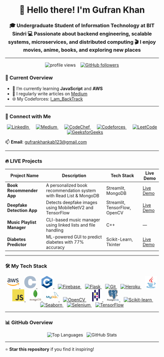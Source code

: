 <h1 align="center">👋 Hello there! I'm Gufran Khan</h1>

<h3 align="center">
🎓 Undergraduate Student of Information Technology at BIT Sindri  
💻 Passionate about backend engineering, scalable systems, microservices, and distributed computing  
🎬 I enjoy movies, anime, books, and exploring new places
</h3>



---


<p align="center">
  <img src="https://komarev.com/ghpvc/?username=igufrankhan&label=Profile%20views&color=0e75b6&style=flat" alt="profile views" />
  &nbsp;&nbsp;
  <a href="https://github.com/gufrankhan?tab=followers" target="_blank">
    <img src="https://img.shields.io/github/followers/gufrankhan?label=Follow&style=social" alt="GitHub followers" />
  </a>
</p>

### 🚀 Current Overview

- 🌱 I’m currently learning **JavaScript** and **AWS**
- 📝 I regularly write articles on [Medium](https://medium.com/@gufrankhankab123)
- 🌐 My Codeforces: [I_am_BackTrack](https://codeforces.com/profile/I_am_BackTrack)

---

### 🤝 Connect with Me

<p align="center">
  <a href="https://www.linkedin.com/in/gufran-khan-1ba346292/" target="_blank">
    <img src="https://cdn.jsdelivr.net/npm/simple-icons@v5/icons/linkedin.svg" alt="LinkedIn" height="30" width="40"/>
  </a>&nbsp;&nbsp;&nbsp;&nbsp;

  <a href="https://medium.com/@gufrankhankab123" target="_blank">
    <img src="https://cdn.jsdelivr.net/npm/simple-icons@v5/icons/medium.svg" alt="Medium" height="30" width="40"/>
  </a>&nbsp;&nbsp;&nbsp;&nbsp;

  <a href="https://www.codechef.com/users/codewithgufran" target="_blank">
    <img src="https://cdn.jsdelivr.net/npm/simple-icons@v5/icons/codechef.svg" alt="CodeChef" height="30" width="40"/>
  </a>&nbsp;&nbsp;&nbsp;&nbsp;

  <a href="https://codeforces.com/profile/i_am_backtrack" target="_blank">
    <img src="https://cdn.jsdelivr.net/npm/simple-icons@v5/icons/codeforces.svg" alt="Codeforces" height="30" width="40"/>
  </a>&nbsp;&nbsp;&nbsp;&nbsp;

  <a href="https://leetcode.com/u/gufrankhan/" target="_blank">
    <img src="https://cdn.jsdelivr.net/npm/simple-icons@v5/icons/leetcode.svg" alt="LeetCode" height="30" width="40"/>
  </a>&nbsp;&nbsp;&nbsp;&nbsp;

  <a href="https://www.geeksforgeeks.org/user/kakababawa0p92/" target="_blank">
    <img src="https://cdn.jsdelivr.net/npm/simple-icons@v5/icons/geeksforgeeks.svg" alt="GeeksforGeeks" height="30" width="40"/>
  </a>
</p>

📫 **Email**: gufrankhankab123@gmail.com

---

### 🔥 LIVE Projects

| Project Name | Description | Tech Stack | Live Demo |
|--------------|-------------|------------|-----------|
| **Book Recommender App** | A personalized book recommendation system with Read List & MongoDB | Streamlit, MongoDB | [Live Demo](https://your-streamlit-link.com) |
| **Deepfake Detection App** | Detects deepfake images using MobileNetV2 and TensorFlow | Streamlit, TensorFlow, OpenCV | [Live Demo](https://your-deepfake-link.com) |
| **Music Playlist Manager** | CLI-based music manager using linked lists and file handling | C++ | — |
| **Diabetes Predictor** | ML-powered GUI to predict diabetes with 77% accuracy | Scikit-Learn, Tkinter | [Live Demo](https://your-diabetes-link.com) |

---

### 🛠️ My Tech Stack

<p align="center">
  <a href="https://aws.amazon.com" target="_blank">
    <img src="https://raw.githubusercontent.com/devicons/devicon/master/icons/amazonwebservices/amazonwebservices-original-wordmark.svg" alt="AWS" width="40" height="40"/>
  </a>&nbsp;&nbsp;

  <a href="https://www.cprogramming.com/" target="_blank">
    <img src="https://raw.githubusercontent.com/devicons/devicon/master/icons/c/c-original.svg" alt="C" width="40" height="40"/>
  </a>&nbsp;&nbsp;

  <a href="https://www.w3schools.com/cpp/" target="_blank">
    <img src="https://raw.githubusercontent.com/devicons/devicon/master/icons/cplusplus/cplusplus-original.svg" alt="C++" width="40" height="40"/>
  </a>&nbsp;&nbsp;

  <a href="https://firebase.google.com/" target="_blank">
    <img src="https://www.vectorlogo.zone/logos/firebase/firebase-icon.svg" alt="Firebase" width="40" height="40"/>
  </a>&nbsp;&nbsp;

  <a href="https://flask.palletsprojects.com/" target="_blank">
    <img src="https://www.vectorlogo.zone/logos/palletsprojects_flask/palletsprojects_flask-icon.svg" alt="Flask" width="40" height="40"/>
  </a>&nbsp;&nbsp;

  <a href="https://git-scm.com/" target="_blank">
    <img src="https://www.vectorlogo.zone/logos/git-scm/git-scm-icon.svg" alt="Git" width="40" height="40"/>
  </a>&nbsp;&nbsp;

  <a href="https://heroku.com" target="_blank">
    <img src="https://www.vectorlogo.zone/logos/heroku/heroku-icon.svg" alt="Heroku" width="40" height="40"/>
  </a>&nbsp;&nbsp;

  <a href="https://www.java.com" target="_blank">
    <img src="https://raw.githubusercontent.com/devicons/devicon/master/icons/java/java-original.svg" alt="Java" width="40" height="40"/>
  </a>&nbsp;&nbsp;

  <a href="https://developer.mozilla.org/en-US/docs/Web/JavaScript" target="_blank">
    <img src="https://raw.githubusercontent.com/devicons/devicon/master/icons/javascript/javascript-original.svg" alt="JavaScript" width="40" height="40"/>
  </a>&nbsp;&nbsp;

  <a href="https://www.mongodb.com/" target="_blank">
    <img src="https://raw.githubusercontent.com/devicons/devicon/master/icons/mongodb/mongodb-original-wordmark.svg" alt="MongoDB" width="40" height="40"/>
  </a>&nbsp;&nbsp;

  <a href="https://www.mysql.com/" target="_blank">
    <img src="https://raw.githubusercontent.com/devicons/devicon/master/icons/mysql/mysql-original-wordmark.svg" alt="MySQL" width="40" height="40"/>
  </a>&nbsp;&nbsp;

  <a href="https://opencv.org/" target="_blank">
    <img src="https://www.vectorlogo.zone/logos/opencv/opencv-icon.svg" alt="OpenCV" width="40" height="40"/>
  </a>&nbsp;&nbsp;

  <a href="https://pandas.pydata.org/" target="_blank">
    <img src="https://raw.githubusercontent.com/devicons/devicon/master/icons/pandas/pandas-original.svg" alt="Pandas" width="40" height="40"/>
  </a>&nbsp;&nbsp;

  <a href="https://www.postgresql.org" target="_blank">
    <img src="https://raw.githubusercontent.com/devicons/devicon/master/icons/postgresql/postgresql-original-wordmark.svg" alt="PostgreSQL" width="40" height="40"/>
  </a>&nbsp;&nbsp;

  <a href="https://scikit-learn.org/" target="_blank">
    <img src="https://upload.wikimedia.org/wikipedia/commons/0/05/Scikit_learn_logo_small.svg" alt="Scikit-learn" width="40" height="40"/>
  </a>&nbsp;&nbsp;

  <a href="https://seaborn.pydata.org/" target="_blank">
    <img src="https://seaborn.pydata.org/_images/logo-mark-lightbg.svg" alt="Seaborn" width="40" height="40"/>
  </a>&nbsp;&nbsp;

  <a href="https://www.selenium.dev" target="_blank">
    <img src="https://raw.githubusercontent.com/detain/svg-logos/780f25886640cef088af994181646db2f6b1a3f8/svg/selenium-logo.svg" alt="Selenium" width="40" height="40"/>
  </a>&nbsp;&nbsp;

  <a href="https://www.tensorflow.org" target="_blank">
    <img src="https://www.vectorlogo.zone/logos/tensorflow/tensorflow-icon.svg" alt="TensorFlow" width="40" height="40"/>
  </a>
</p>

---

### 📊 GitHub Overview

<p align="center">
  <img src="https://github-readme-stats.vercel.app/api/top-langs?username=igufrankhan&show_icons=true&locale=en&layout=compact" alt="Top Languages" />&nbsp;&nbsp;
  <img src="https://github-readme-stats.vercel.app/api?username=igufrankhan&show_icons=true&locale=en" alt="GitHub Stats" />
</p>

---

⭐️ **Star this repository** if you find it inspiring!
